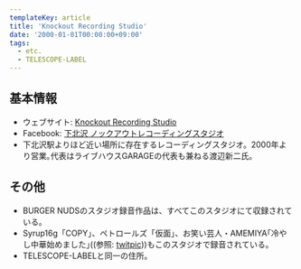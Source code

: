 ```yaml
---
templateKey: article
title: 'Knockout Recording Studio'
date: '2000-01-01T00:00:00+09:00'
tags:
  - etc.
  - TELESCOPE-LABEL
---
```

## 基本情報

* ウェブサイト: [Knockout Recording Studio](http://k-o.ne.jp/korst/)
* Facebook: [下北沢 ノックアウトレコーディングスタジオ](https://www.facebook.com/knockoutstudio)
* 下北沢駅よりほど近い場所に存在するレコーディングスタジオ。2000年より営業｡代表はライブハウスGARAGEの代表も兼ねる渡辺新二氏。

## その他

* BURGER NUDSのスタジオ録音作品は、すべてこのスタジオにて収録されている。
* Syrup16g「COPY」、ペトロールズ「仮面」、お笑い芸人・AMEMIYA｢冷やし中華始めました｣((参照: [twitpic](http://twitpic.com/b777k8)))もこのスタジオで録音されている。
* TELESCOPE-LABELと同一の住所。
